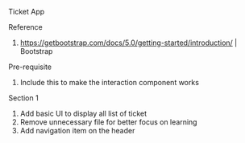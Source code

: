 Ticket App

Reference 
1. https://getbootstrap.com/docs/5.0/getting-started/introduction/ | Bootstrap 

Pre-requisite
1. Include this <script src="https://cdn.jsdelivr.net/npm/bootstrap@5.0.2/dist/js/bootstrap.bundle.min.js" integrity="sha384-MrcW6ZMFYlzcLA8Nl+NtUVF0sA7MsXsP1UyJoMp4YLEuNSfAP+JcXn/tWtIaxVXM" crossorigin="anonymous"></script>
   to make the interaction component works

Section 1
1. Add basic UI to display all list of ticket
2. Remove unnecessary file for better focus on learning
3. Add navigation item on the header
